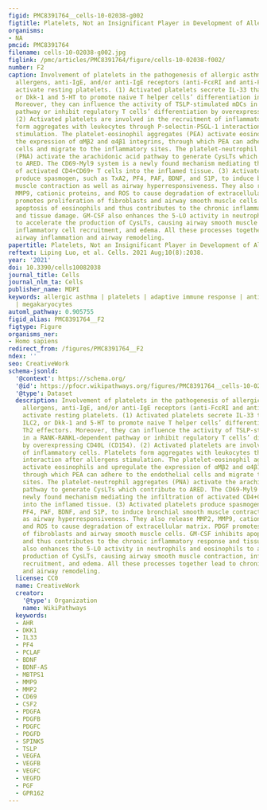 ```yaml
---
figid: PMC8391764__cells-10-02038-g002
figtitle: Platelets, Not an Insignificant Player in Development of Allergic Asthma
organisms:
- NA
pmcid: PMC8391764
filename: cells-10-02038-g002.jpg
figlink: /pmc/articles/PMC8391764/figure/cells-10-02038-f002/
number: F2
caption: Involvement of platelets in the pathogenesis of allergic asthma. Environmental
  allergens, anti-IgE, and/or anti-IgE receptors (anti-FcεRI and anti-FcεRII/CD23)
  activate resting platelets. (1) Activated platelets secrete IL-33 that acts on ILC2,
  or Dkk-1 and 5-HT to promote naive T helper cells’ differentiation into Th2 effectors.
  Moreover, they can influence the activity of TSLP-stimulated mDCs in a RANK-RANKL-dependent
  pathway or inhibit regulatory T cells’ differentiation by overexpressing CD40L (CD154).
  (2) Activated platelets are involved in the recruitment of inflammatory cells. Platelets
  form aggregates with leukocytes through P-selectin-PSGL-1 interaction after allergens
  stimulation. The platelet-eosinophil aggregates (PEA) activate eosinophils and upregulate
  the expression of αMβ2 and α4β1 integrins, through which PEA can adhere to the endothelial
  cells and migrate to the inflammatory sites. The platelet-neutrophil aggregates
  (PNA) activate the arachidonic acid pathway to generate CysLTs which contribute
  to ARED. The CD69-Myl9 system is a newly found mechanism mediating the infiltration
  of activated CD4+CD69+ T cells into the inflamed tissue. (3) Activated platelets
  produce spasmogen, such as TxA2, PF4, PAF, BDNF, and S1P, to induce bronchial smooth
  muscle contraction as well as airway hyperresponsiveness. They also release MMP2,
  MMP9, cationic proteins, and ROS to cause degradation of extracellular matrix. PDGF
  promotes proliferation of fibroblasts and airway smooth muscle cells. GM-CSF inhibits
  apoptosis of eosinophils and thus contributes to the chronic inflammatory response
  and tissue damage. GM-CSF also enhances the 5-LO activity in neutrophils and eosinophils
  to accelerate the production of CysLTs, causing airway smooth muscle contraction,
  inflammatory cell recruitment, and edema. All these processes together lead to chronic
  airway inflammation and airway remodeling.
papertitle: Platelets, Not an Insignificant Player in Development of Allergic Asthma.
reftext: Liping Luo, et al. Cells. 2021 Aug;10(8):2038.
year: '2021'
doi: 10.3390/cells10082038
journal_title: Cells
journal_nlm_ta: Cells
publisher_name: MDPI
keywords: allergic asthma | platelets | adaptive immune response | antiplatelet treatment
  | megakaryocytes
automl_pathway: 0.905755
figid_alias: PMC8391764__F2
figtype: Figure
organisms_ner:
- Homo sapiens
redirect_from: /figures/PMC8391764__F2
ndex: ''
seo: CreativeWork
schema-jsonld:
  '@context': https://schema.org/
  '@id': https://pfocr.wikipathways.org/figures/PMC8391764__cells-10-02038-g002.html
  '@type': Dataset
  description: Involvement of platelets in the pathogenesis of allergic asthma. Environmental
    allergens, anti-IgE, and/or anti-IgE receptors (anti-FcεRI and anti-FcεRII/CD23)
    activate resting platelets. (1) Activated platelets secrete IL-33 that acts on
    ILC2, or Dkk-1 and 5-HT to promote naive T helper cells’ differentiation into
    Th2 effectors. Moreover, they can influence the activity of TSLP-stimulated mDCs
    in a RANK-RANKL-dependent pathway or inhibit regulatory T cells’ differentiation
    by overexpressing CD40L (CD154). (2) Activated platelets are involved in the recruitment
    of inflammatory cells. Platelets form aggregates with leukocytes through P-selectin-PSGL-1
    interaction after allergens stimulation. The platelet-eosinophil aggregates (PEA)
    activate eosinophils and upregulate the expression of αMβ2 and α4β1 integrins,
    through which PEA can adhere to the endothelial cells and migrate to the inflammatory
    sites. The platelet-neutrophil aggregates (PNA) activate the arachidonic acid
    pathway to generate CysLTs which contribute to ARED. The CD69-Myl9 system is a
    newly found mechanism mediating the infiltration of activated CD4+CD69+ T cells
    into the inflamed tissue. (3) Activated platelets produce spasmogen, such as TxA2,
    PF4, PAF, BDNF, and S1P, to induce bronchial smooth muscle contraction as well
    as airway hyperresponsiveness. They also release MMP2, MMP9, cationic proteins,
    and ROS to cause degradation of extracellular matrix. PDGF promotes proliferation
    of fibroblasts and airway smooth muscle cells. GM-CSF inhibits apoptosis of eosinophils
    and thus contributes to the chronic inflammatory response and tissue damage. GM-CSF
    also enhances the 5-LO activity in neutrophils and eosinophils to accelerate the
    production of CysLTs, causing airway smooth muscle contraction, inflammatory cell
    recruitment, and edema. All these processes together lead to chronic airway inflammation
    and airway remodeling.
  license: CC0
  name: CreativeWork
  creator:
    '@type': Organization
    name: WikiPathways
  keywords:
  - AHR
  - DKK1
  - IL33
  - PF4
  - PCLAF
  - BDNF
  - BDNF-AS
  - MBTPS1
  - MMP9
  - MMP2
  - CD69
  - CSF2
  - PDGFA
  - PDGFB
  - PDGFC
  - PDGFD
  - SPINK5
  - TSLP
  - VEGFA
  - VEGFB
  - VEGFC
  - VEGFD
  - PGF
  - GPR162
---
```

